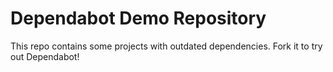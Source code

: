 # Dependabot Demo Repository

This repo contains some projects with outdated dependencies. Fork it to try out
Dependabot!
